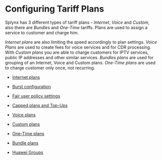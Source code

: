 Configuring Tariff Plans
========================

Splynx has 3 different types of tariff plans - _Internet_, _Voice_ and _Custom_, also there are _Bundles_ and _One-Time_ tariffs. Plans are used to assign a service to customer and charge him.

_Internet plans_ are also limiting the speed accordingly to plan settings. _Voice Plans_ are used to create fees for voice services and for CDR processing. With _Custom plans_ you are able to charge customers for IPTV services, public IP addresses and other similar services. _Bundles plans_ are used for grouping of an Internet, Voice and Custom plans. _One-Time plans_ are used to charge customer only once, not recurring.

* [Internet plans](internet_plans/internet_plans.md)

* [Burst configuration](burst_speed_concept/burst_speed_concept.md)

* [Fair user policy settings](fair_user_policy/fair_user_policy.md)

* [Capped plans and Top-Ups](capped_plans/capped_plans.md)

* [Voice plans](voice_plans/voice_plans.md)

* [Custom plans](custom_plans/custom_plans.md)

* [One-Time plans](one_time_plans/one_time_plans.md)

* [Bundle plans](bundle_plans/bundle_plans.md)

* [Huawei Groups](huawei_groups/huawei_groups.md)
